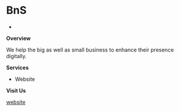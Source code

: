 # BnS
-
**Overview**

We help the big as well as small business to enhance their presence digitally.

**Services**
 - Website

**Visit Us**

 [website](https://bnstech.online)
